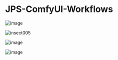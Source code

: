# JPS-ComfyUI-Workflows

![image](https://github.com/JPS-GER/JPS-ComfyUI-Workflows/assets/142158778/561e930c-152a-41af-9610-8d7f187169fa)

![insect005](https://github.com/JPS-GER/JPS-ComfyUI-Workflows/assets/142158778/8c7396f7-93cc-46a5-9c19-e9e010fb000a)

![image](https://github.com/JPS-GER/JPS-ComfyUI-Workflows/assets/142158778/44a97e20-b96f-4a2f-9fa0-70848314565f)

![image](https://github.com/JPS-GER/JPS-ComfyUI-Workflows/assets/142158778/182ae1ba-5948-4530-b425-4e6198f4b7bf)





